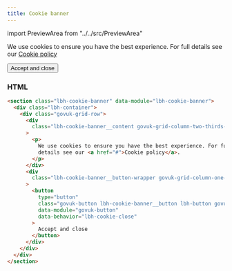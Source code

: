 ```yaml
---
title: Cookie banner
---
```


import PreviewArea from "../../src/PreviewArea"

<section class="lbh-cookie-banner" data-module="lbh-cookie-banner">
  <div class="lbh-container">
    <div class="govuk-grid-row">
      <div class="lbh-cookie-banner__content govuk-grid-column-two-thirds-from-desktop">
        <p>We use cookies to ensure you have the best experience. For full details see our <a href="#">Cookie policy</a></p>
      </div>
      <div class="lbh-cookie-banner__button-wrapper govuk-grid-column-one-third-from-desktop">
          <button type="button" class="govuk-button lbh-cookie-banner__button lbh-button govuk-button--secondary lbh-button--secondary" data-module="govuk-button" data-behavior="lbh-cookie-close">
            Accept and close
        </button>
      </div>
    </div>
  </div>
</section>

### HTML

```html
<section class="lbh-cookie-banner" data-module="lbh-cookie-banner">
  <div class="lbh-container">
    <div class="govuk-grid-row">
      <div
        class="lbh-cookie-banner__content govuk-grid-column-two-thirds-from-desktop"
      >
        <p>
          We use cookies to ensure you have the best experience. For full
          details see our <a href="#">Cookie policy</a>.
        </p>
      </div>
      <div
        class="lbh-cookie-banner__button-wrapper govuk-grid-column-one-third-from-desktop"
      >
        <button
          type="button"
          class="govuk-button lbh-cookie-banner__button lbh-button govuk-button--secondary lbh-button--secondary"
          data-module="govuk-button"
          data-behavior="lbh-cookie-close"
        >
          Accept and close
        </button>
      </div>
    </div>
  </div>
</section>
```
